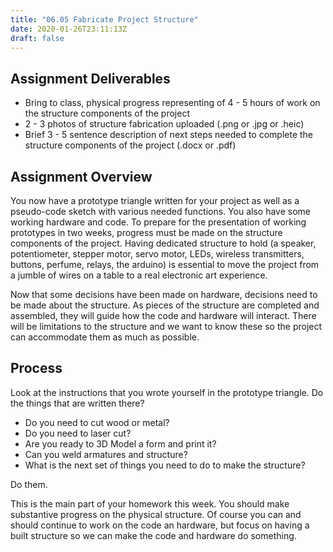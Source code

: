 ```yaml
---
title: "06.05 Fabricate Project Structure"
date: 2020-01-26T23:11:13Z
draft: false
---
```


## Assignment Deliverables

- Bring to class, physical progress representing of 4 - 5 hours of work on the structure components of the project
- 2 - 3 photos of structure fabrication uploaded (.png or .jpg or .heic)
- Brief 3 - 5 sentence description of next steps needed to complete the structure components of the project (.docx or .pdf)

## Assignment Overview

You now have a prototype triangle written for your project as well as a pseudo-code sketch with various needed functions. You also have some working hardware and code. To prepare for the presentation of working prototypes in two weeks, progress must be made on the structure components of the project. Having dedicated structure to hold (a speaker, potentiometer, stepper motor, servo motor, LEDs, wireless transmitters, buttons, perfume, relays, the arduino) is essential to move the project from a jumble of wires on a table to a real electronic art experience.

Now that some decisions have been made on hardware, decisions need to be made about the structure. As pieces of the structure are completed and assembled, they will guide how the code and hardware will interact. There will be limitations to the structure and we want to know these so the project can accommodate them as much as possible.

## Process

Look at the instructions that you wrote yourself in the prototype triangle. Do the things that are written there?

- Do you need to cut wood or metal?
- Do you need to laser cut?
- Are you ready to 3D Model a form and print it?
- Can you weld armatures and structure?
- What is the next set of things you need to do to make the structure?

Do them.

This is the main part of your homework this week. You should make substantive progress on the physical structure. Of course you can and should continue to work on the code an hardware, but focus on having a built structure so we can make the code and hardware do something.
